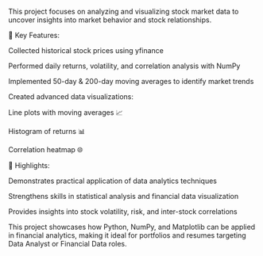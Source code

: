 This project focuses on analyzing and visualizing stock market data to uncover insights into market behavior and stock relationships.

🔹 Key Features:

Collected historical stock prices using yfinance

Performed daily returns, volatility, and correlation analysis with NumPy

Implemented 50-day & 200-day moving averages to identify market trends

Created advanced data visualizations:

Line plots with moving averages 📈

Histogram of returns 📊

Correlation heatmap 🌐

🔹 Highlights:

Demonstrates practical application of data analytics techniques

Strengthens skills in statistical analysis and financial data visualization

Provides insights into stock volatility, risk, and inter-stock correlations

This project showcases how Python, NumPy, and Matplotlib can be applied in financial analytics, making it ideal for portfolios and resumes targeting Data Analyst or Financial Data roles.
